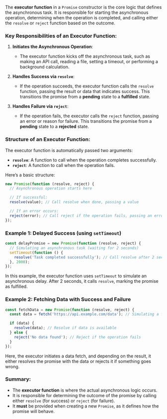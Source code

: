 The **executor function** in a `Promise` constructor is the core logic that defines the asynchronous task. It is responsible for starting the asynchronous operation, determining when the operation is completed, and calling either the `resolve` or `reject` function based on the outcome.

### Key Responsibilities of an Executor Function:

1. **Initiates the Asynchronous Operation**:
   - The executor function kicks off the asynchronous task, such as making an API call, reading a file, setting a timeout, or performing a background calculation.
   
2. **Handles Success via `resolve`**:
   - If the operation succeeds, the executor function calls the `resolve` function, passing the result or data that indicates success. This transitions the promise from a **pending** state to a **fulfilled** state.

3. **Handles Failure via `reject`**:
   - If the operation fails, the executor calls the `reject` function, passing an error or reason for failure. This transitions the promise from a **pending** state to a **rejected** state.

### Structure of an Executor Function:
The executor function is automatically passed two arguments:
- **`resolve`**: A function to call when the operation completes successfully.
- **`reject`**: A function to call when the operation fails.

Here’s a basic structure:

```javascript
new Promise(function (resolve, reject) {
  // Asynchronous operation starts here

  // If successful:
  resolve(value); // Call resolve when done, passing a value

  // If an error occurs:
  reject(error); // Call reject if the operation fails, passing an error
});
```

### Example 1: Delayed Success (using `setTimeout`)
```javascript
const delayPromise = new Promise(function (resolve, reject) {
  // Simulating an asynchronous task (waiting for 2 seconds)
  setTimeout(function () {
    resolve('Task completed successfully'); // Call resolve after 2 seconds
  }, 2000);
});
```

In this example, the executor function uses `setTimeout` to simulate an asynchronous delay. After 2 seconds, it calls `resolve`, marking the promise as fulfilled.

### Example 2: Fetching Data with Success and Failure
```javascript
const fetchData = new Promise(function (resolve, reject) {
  const data = fetch('https://api.example.com/data'); // Simulating a fetch operation

  if (data) {
    resolve(data); // Resolve if data is available
  } else {
    reject('No data found'); // Reject if the operation fails
  }
});
```

Here, the executor initiates a data fetch, and depending on the result, it either resolves the promise with the data or rejects it if something goes wrong.

### Summary:
- The **executor function** is where the actual asynchronous logic occurs.
- It is responsible for determining the outcome of the promise by calling either `resolve` (for success) or `reject` (for failure).
- It **must** be provided when creating a new `Promise`, as it defines how the promise will behave.